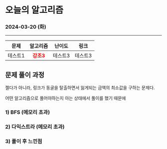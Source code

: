 # **오늘의 알고리즘**
### 2024-03-20 (화)
---

문제|알고리즘|난이도|링크|
|:---:|:---:|:---:|:---:|
|테스트1|<span style="color:red">**강조3**</span>|테스트3|테스트3|

## 문제 풀이 과정
젤다가 아니라, 링크가 동굴을 탈출하면서 잃게되는 금액의 최소값을 구하는 문제다.

어떤 알고리즘으로 풀어야하는지 아는 상태에서 풀이를 했기 때문에

### 1) BFS (메모리 초과)


### 2) 다익스트라 (메모리 초과)


### 3) 풀이 후 느낀점